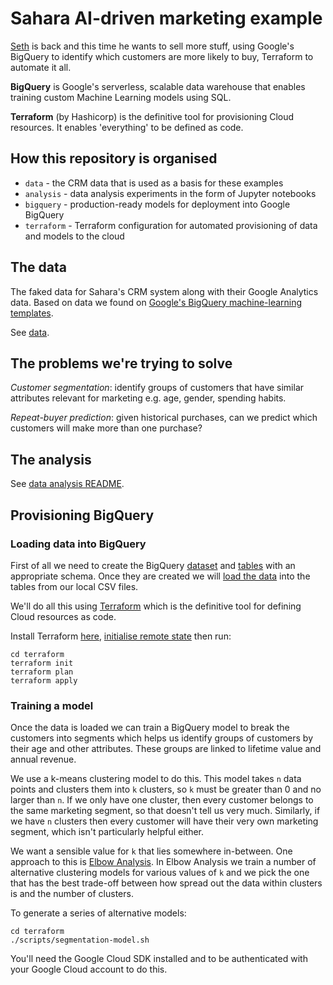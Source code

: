 # Sahara AI-driven marketing example

[Seth](https://medium.com/fuzzylabsai/deploying-ai-in-your-business-3adfd2b33d9e) is back and this time he wants to sell more stuff, using Google's BigQuery to identify which customers are more likely to buy, Terraform to automate it all.

**BigQuery** is Google's serverless, scalable data warehouse that enables training custom Machine Learning models using SQL.

**Terraform** (by Hashicorp) is the definitive tool for provisioning Cloud resources. It enables 'everything' to be defined as code.

## How this repository is organised

* `data` - the CRM data that is used as a basis for these examples
* `analysis` - data analysis experiments in the form of Jupyter notebooks
* `bigquery` - production-ready models for deployment into Google BigQuery
* `terraform` - Terraform configuration for automated provisioning of data and models to the cloud

## The data

The faked data for Sahara's CRM system along with their Google Analytics data. Based on data we found on [Google's BigQuery machine-learning templates](https://github.com/GoogleCloudPlatform/bigquery-ml-templates]).

See [data](data).

## The problems we're trying to solve

*Customer segmentation*: identify groups of customers that have similar attributes relevant for marketing e.g. age, gender, spending habits.

*Repeat-buyer prediction*: given historical purchases, can we predict which customers will make more than one purchase?

## The analysis

See [data analysis README](analysis/README.md).

## Provisioning BigQuery

### Loading data into BigQuery

First of all we need to create the BigQuery [dataset](https://cloud.google.com/bigquery/docs/datasets) and [tables](https://cloud.google.com/bigquery/docs/tables) with an appropriate schema. Once they are created we will [load the data](https://cloud.google.com/bigquery/docs/loading-data-local) into the tables from our local CSV files.

We'll do all this using [Terraform](https://www.terraform.io/) which is the definitive tool for defining Cloud resources as code.

Install Terraform [here](https://www.terraform.io/downloads.html), [initialise remote state](TERRAFORM_REMOTE_STATE.md) then run:

```
cd terraform
terraform init
terraform plan
terraform apply
```

### Training a model

Once the data is loaded we can train a BigQuery model to break the customers into segments which helps us identify groups of customers by their age and other attributes. These groups are linked to lifetime value and annual revenue.

We use a k-means clustering model to do this. This model takes `n` data points and clusters them into `k` clusters, so `k` must be greater than 0 and no larger than `n`. If we only have one cluster, then every customer belongs to the same marketing segment, so that doesn't tell us very much. Similarly, if we have `n` clusters then every customer will have their very own marketing segment, which isn't particularly helpful either.

We want a sensible value for `k` that lies somewhere in-between. One approach to this is [Elbow Analysis](https://en.wikipedia.org/wiki/Elbow_method_(clustering)). In Elbow Analysis we train a number of alternative clustering models for various values of `k` and we pick the one that has the best trade-off between how spread out the data within clusters is and the number of clusters.

To generate a series of alternative models:

```
cd terraform
./scripts/segmentation-model.sh
```

You'll need the Google Cloud SDK installed and to be authenticated with your Google Cloud account to do this.
